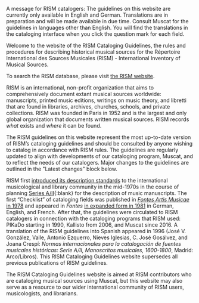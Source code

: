 
<article class="notification is-danger">
    <p>A message for RISM catalogers: The guidelines on this website are currently only available in English and German. Translations are in preparation and will be made available in due time. Consult Muscat for the guidelines in languages other than English. You will find the translations in the cataloging interface when you click the question mark for each field.</p>
</article>  

Welcome to the website of the RISM Cataloging Guidelines, the rules and procedures for describing historical musical sources for the Répertoire International des Sources Musicales (RISM) - International Inventory of Musical Sources.  

<article class="notification is-warning is-light">
    <p>To search the RISM database, please visit <a href="https://rism.info/index.html">the RISM website</a>.</p>
</article>

RISM is an international, non-profit organization that aims to comprehensively document extant musical sources worldwide: manuscripts, printed music editions, writings on music theory, and libretti that are found in libraries, archives, churches, schools, and private collections. RISM was founded in Paris in 1952 and is the largest and only global organization that documents written musical sources. RISM records _what_ exists and _where_ it can be found.  

The RISM guidelines on this website represent the most up-to-date version of RISM’s cataloging guidelines and should be consulted by anyone wishing to catalog in accordance with RISM rules. The guidelines are regularly updated to align with developments of our cataloging program, Muscat, and to reflect the needs of our catalogers. Major changes to the guidelines are outlined in the "Latest changes" block below.

RISM first [introduced its description standards](https://www.jstor.org/stable/23506213) to the international musicological and library community in the mid-1970s in the course of planning [Series A/II](https://rism.info/publications.html#aii-music-manuscripts-after-1600){:blank} for the description of music manuscripts. The first “Checklist” of cataloging fields was published in [_Fontes Artis Musicae_ in 1978]( https://www.jstor.org/stable/23505235) and appeared in _Fontes_ [in expanded form in 1981](https://www.jstor.org/stable/23505778) in German, English, and French. After that, the guidelines were circulated to RISM catalogers in connection with the cataloging programs that RISM used: PIKaDo starting in 1990, Kallisto from 2006, and Muscat since 2016. A translation of the RISM guidelines into Spanish appeared in 1996 (José V. González, Valle, Antonio Ezquerro, Nieves Iglesias, C. José Gosálvez, and Joana Crespí: _Normas internacionales para la catalogación de fuentes musicales históricas: Serie A/II, Manoscritos musicales, 1600-1800_, Madrid: Arco/Libros). This RISM Cataloging Guidelines website supersedes all previous publications of RISM guidelines.  

The RISM Cataloging Guidelines website is aimed at RISM contributors who are cataloging musical sources using Muscat, but this website may also serve as a resource to our wider international community of RISM users, musicologists, and librarians.  
